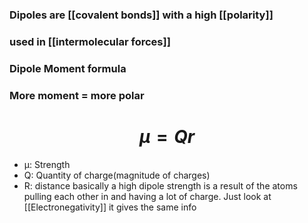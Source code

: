 ### Dipoles are [[covalent bonds]] with a high [[polarity]]
### used in [[intermolecular forces]]

### Dipole Moment formula
### More moment = more polar
# $$ µ = Qr $$
- µ: Strength
- Q: Quantity of charge(magnitude of charges)
- R: distance
basically a high dipole strength is a result of the atoms pulling each other in and having a lot of charge. Just look at [[Electronegativity]] it gives the same info

